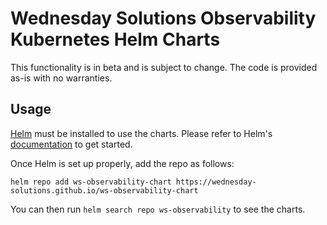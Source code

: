 # Wednesday Solutions Observability Kubernetes Helm Charts

This functionality is in beta and is subject to change. The code is provided as-is with no warranties.

## Usage

[Helm](https://helm.sh) must be installed to use the charts.
Please refer to Helm's [documentation](https://helm.sh/docs/) to get started.

Once Helm is set up properly, add the repo as follows:

```console
helm repo add ws-observability-chart https://wednesday-solutions.github.io/ws-observability-chart
```

You can then run `helm search repo ws-observability` to see the charts.
